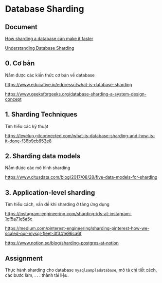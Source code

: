 # Database Sharding

## Document

[How sharding a database can make it faster](https://stackoverflow.blog/2022/03/14/how-sharding-a-database-can-make-it-faster)

[Understanding Database Sharding](https://www.digitalocean.com/community/tutorials/understanding-database-sharding)

## 0. Cơ bản

Nắm được các kiến thức cơ bản về database

<https://www.educative.io/edpresso/what-is-database-sharding>

<https://www.geeksforgeeks.org/database-sharding-a-system-design-concept>

## 1. Sharding Techniques

Tìm hiểu các kỹ thuật

<https://levelup.gitconnected.com/what-is-database-sharding-and-how-is-it-done-f36b9cb653e8>

## 2. Sharding data models

Nắm được các mô hình sharding

<https://www.citusdata.com/blog/2017/08/28/five-data-models-for-sharding>

## 3. Application-level sharding

Tìm hiểu cách, vấn đề khi sharding ở tầng ứng dụng

<https://instagram-engineering.com/sharding-ids-at-instagram-1cf5a71e5a5c>

<https://medium.com/pinterest-engineering/sharding-pinterest-how-we-scaled-our-mysql-fleet-3f341e96ca6f>

<https://www.notion.so/blog/sharding-postgres-at-notion>

## Assignment

Thực hành sharding cho database `mysqlsampledatabase`, mô tả chi tiết cách, các bước làm, . . . thành tài liệu.

